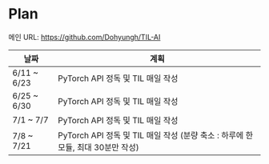 # Plan

메인 URL: https://github.com/Dohyungh/TIL-AI

|날짜|계획|
|-|-|
|6/11 ~ 6/23|PyTorch API 정독 및 TIL 매일 작성|
|6/25 ~ 6/30|PyTorch API 정독 및 TIL 매일 작성|
|7/1 ~ 7/7|PyTorch API 정독 및 TIL 매일 작성|
|7/8 ~ 7/21|PyTorch API 정독 및 TIL 매일 작성 (분량 축소 : 하루에 한모듈, 최대 30분만 작성)|